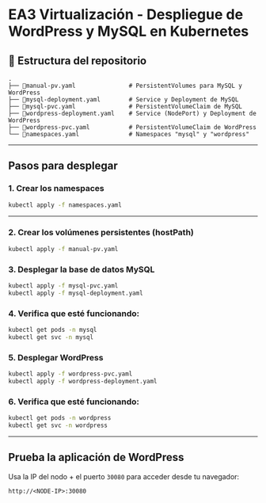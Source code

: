 # EA3 Virtualización - Despliegue de WordPress y MySQL en Kubernetes

## 📁 Estructura del repositorio
```bashg
.
├── 📄manual-pv.yaml               # PersistentVolumes para MySQL y WordPress
├── 📄mysql-deployment.yaml        # Service y Deployment de MySQL
├── 📄mysql-pvc.yaml               # PersistentVolumeClaim de MySQL
├── 📄wordpress-deployment.yaml    # Service (NodePort) y Deployment de WordPress
├── 📄wordpress-pvc.yaml           # PersistentVolumeClaim de WordPress
└── 📄namespaces.yaml              # Namespaces "mysql" y "wordpress"
```
---

## Pasos para desplegar

### 1. Crear los namespaces
```bash
kubectl apply -f namespaces.yaml
```
---
### 2. Crear los volúmenes persistentes (hostPath)
```bash
kubectl apply -f manual-pv.yaml
```
### 3. Desplegar la base de datos MySQL
```bash
kubectl apply -f mysql-pvc.yaml
kubectl apply -f mysql-deployment.yaml
```
### 4. Verifica que esté funcionando:

```bash
kubectl get pods -n mysql
kubectl get svc -n mysql
```
### 5. Desplegar WordPress

```bash
kubectl apply -f wordpress-pvc.yaml
kubectl apply -f wordpress-deployment.yaml
```
### 6. Verifica que esté funcionando:
```bash
kubectl get pods -n wordpress
kubectl get svc -n wordpress
```
---
## Prueba la aplicación de WordPress

Usa la IP del nodo + el puerto `30080` para acceder desde tu navegador:

```
http://<NODE-IP>:30080
```